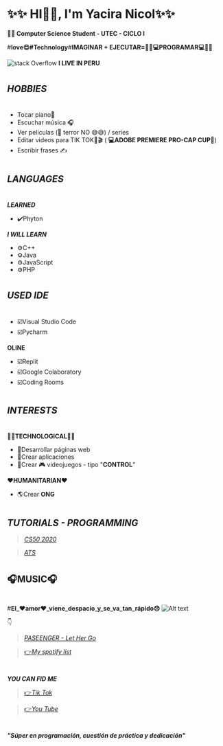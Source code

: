# ✨✨ HI👋🏼, I'm Yacira Nicol✨✨
**👨‍🎓 Computer Science Student - UTEC - CICLO I**

#**love😍#Technology**#**IMAGINAR + EJECUTAR=👩‍💻💻PROGRAMAR💻👩‍💻**

![stack Overflow](https://www.tokioschool.com/wp-content/uploads/2021/01/lenguaje-de-programacion-swift-1.jpg)
**I LIVE IN PERU**
#
***HOBBIES***
-
#
- Tocar piano🎹
- Escuchar música 🎧
- Ver películas (👀 terror NO 😅😅) / series
- Editar videos para TIK TOK🎥🎬 ( **💻ADOBE PREMIERE PRO-CAP CUP📱**)
- Escribir frases ✍️
#
***LANGUAGES***
-
#
***LEARNED***
- ✔️Phyton

***I WILL LEARN***
- ⚙️C++            
- ⚙️Java
- ⚙️JavaScript
- ⚙️PHP
#
***USED IDE***
-
#
- ☑️Visual Studio Code
- ☑️Pycharm

**OLINE**
-  ☑️Replit
-  ☑️Google Colaboratory
-  ☑️Coding Rooms
#
***INTERESTS***
-
#
**👩‍💻TECHNOLOGICAL👩‍💻**
- 🌟Desarrollar páginas web 
- 🌟Crear aplicaciones
- 🌟Crear 🎮 videojuegos - tipo "**CONTROL**"

**❤️HUMANITARIAN❤️**
- 🌎Crear **ONG**
#
***TUTORIALS - PROGRAMMING***
-
>[*CS50 2020*](https://www.youtube.com/playlist?list=PLhQjrBD2T382_R182iC2gNZI9HzWFMC_8)

>[*ATS*](https://www.youtube.com/c/Programaci%C3%B3nATS)
#
**🎧MUSIC🎧**
-
#
#**El_❤️amor❤️_viene_despacio_y_se_va_tan_rápido😞**
![Alt text](https://img.youtube.com/vi/Conbd0uECQs/0.jpg)

👇

>[*PASEENGER - Let Her Go*](https://www.tiktok.com/@yacira.nicol?lang=es)

>[👉*My spotify list*](https://open.spotify.com/playlist/3SasIuIbSux6fQRRkCz675)
#
***YOU CAN FID ME***

>[👉*Tik Tok*](https://www.tiktok.com/@yacira.nicol?lang=es)

>[👉*You Tube*](https://www.youtube.com/channel/UChOFF-bgVZbgDW3gsSmNVPA)
#
***"Súper en programación, cuestión de       práctica y dedicación"***















